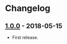 # Changelog

## [1.0.0] - 2018-05-15
- First release.

[1.0.3]: https://bitbucket.antwerpen.be/projects/AUI/repos/datehelper_service_js/browse?at=refs%2Ftags%2Fv1.0.3
[1.0.2]: https://bitbucket.antwerpen.be/projects/AUI/repos/datehelper_service_js/browse?at=refs%2Ftags%2Fv1.0.2
[1.0.1]: https://bitbucket.antwerpen.be/projects/AUI/repos/datehelper_service_js/browse?at=refs%2Ftags%2Fv1.0.1
[1.0.0]: https://bitbucket.antwerpen.be/projects/AUI/repos/datehelper_service_js/browse?at=refs%2Ftags%2Fv1.0.0
